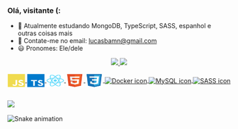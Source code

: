 ### Olá, visitante (: 

- 📔 Atualmente estudando MongoDB, TypeScript, SASS, espanhol e outras coisas mais
- 📧 Contate-me no email: lucasbamn@gmail.com
- 😃 Pronomes: Ele/dele
<div align="center">
  <a href="https://github.com/Lu-casMont">
  <img height="160em" src="https://github-readme-stats.vercel.app/api?username=Lu-casMont&show_icons=true&theme=tokyonight&include_all_commits=true&count_private=true"/>
  <img height="160em" src="https://github-readme-stats.vercel.app/api/top-langs/?username=Lu-casMont&layout=compact&langs_count=7&theme=tokyonight"/>
</div>
<div align="center" style="display: inline_block"><br>
  <img align="center" alt="JavaScrip icon" height="30" width="40" src="https://raw.githubusercontent.com/devicons/devicon/master/icons/javascript/javascript-plain.svg">
  <img align="center" alt="TypeScript icon" height="30" width="40" src="https://raw.githubusercontent.com/devicons/devicon/master/icons/typescript/typescript-plain.svg">
  <img align="center" alt="React icon" height="30" width="40" src="https://raw.githubusercontent.com/devicons/devicon/master/icons/react/react-original.svg">
  <img align="center" alt="HTML icon" height="30" width="40" src="https://raw.githubusercontent.com/devicons/devicon/master/icons/html5/html5-original.svg">
  <img align="center" alt="CSS icon" height="30" width="40" src="https://raw.githubusercontent.com/devicons/devicon/master/icons/css3/css3-original.svg">
  <img align="center" alt="Docker icon" height="30" width="40" src="https://cdn.jsdelivr.net/gh/devicons/devicon/icons/docker/docker-original.svg">
  <img align="center" alt="MySQL icon" height="30" width="40" src="https://cdn.jsdelivr.net/gh/devicons/devicon/icons/mysql/mysql-original.svg">
  <img align="center" alt="SASS icon" height="30" width="40" src="https://cdn.jsdelivr.net/gh/devicons/devicon/icons/sass/sass-original.svg">
</div>

##
 
<div>
<a href="https://www.linkedin.com/in/lucas-monteiro-b56a8bb9/" target="_blank"><img src="https://img.shields.io/badge/-LinkedIn-%230077B5?style=for-the-badge&logo=linkedin&logoColor=white" target="_blank"></a>

![Snake animation](https://github.com/Lu-casMont/Luc-asMont/blob/output/github-contribution-grid-snake.svg)
</div>


